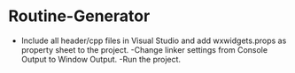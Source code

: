 # Routine-Generator
- Include all header/cpp files in Visual Studio and add wxwidgets.props as property sheet to the project.
-Change linker settings from Console Output to Window Output.
-Run the project.
